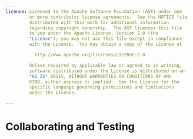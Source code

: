 ```yaml
---
license: Licensed to the Apache Software Foundation (ASF) under one
         or more contributor license agreements.  See the NOTICE file
         distributed with this work for additional information
         regarding copyright ownership.  The ASF licenses this file
         to you under the Apache License, Version 2.0 (the
         "License"); you may not use this file except in compliance
         with the License.  You may obtain a copy of the License at

           http://www.apache.org/licenses/LICENSE-2.0

         Unless required by applicable law or agreed to in writing,
         software distributed under the License is distributed on an
         "AS IS" BASIS, WITHOUT WARRANTIES OR CONDITIONS OF ANY
         KIND, either express or implied.  See the License for the
         specific language governing permissions and limitations
         under the License.

---
```


# Collaborating and Testing

<!--

 # Collaborating on Projects

When working with a team, apps are a collaborative undertaking.
PhoneGap Build hopes to create an easy to use and useful environment
for managing and building applications with many developers and
testers.

 ### Adding and Removing Collaborators:

To add or remove a user to your app, you will first need to head over
to your apps’ detail page.

From there you will need to select the collaborators tab.

This tab provides a list of all collaborators associated with the
currently selected app.

To add a collaborator select the 'add a collaborator' button, enter
their email address, select a role, and hit send; they will now
receive an email stating you have shared the application.

If the new collaborator has not yet created a PhoneGap Build account
they will need to create one first and login; if they are logged in or
do not have an account will see a 404 page.

 ### What are the Tester and Developer roles for?

We allow you to specify one of two roles for a collaborator.

Testers can only download the app.

Developers can change the code, rebuild the app, and do anything short
of deleting the app or managing signing keys.

You can of course revoke people's access to your app, or change them
from a developer to tester.

 ### Have feedback?

We'd love to hear your thoughts on our collaborator workflow! If you
have any feedback on how we can improve collaboration on PhoneGap
Build or have a general question head over to our
[community](http://community.phonegap.com) page and start a
discussion!

 # Hydration

Adobe® PhoneGap Build is excited to offer Hydration to its users. Hydration
is a tool that has two main benifits for developers and testers:

1. Compilation times are improved significantly.
2. Updates are pushed directly to the application installed on a device.

PhoneGap accomplishes this by compiling a native binary that acts as
a container for your mobile application. Once a developer uploads a
new build the end user (eg. tester) of the application will be
notified upon restart of the application. If the end user decides to
run the new code base the Hydrated app will automatically fetch and run
the latest code base.

If you have any questions or you would like to provide some feedback
to our team we use our [community support channel](http://community.phonegap.com)
for most of our communication. Don't hesitate to drop us a line!

 ## Sections

1. [Configuring A project to use Hydration](#create_hydration_build)
    1. [Hydrate a New Application](#new_build_project)
    2. [Hydrate an Existing Application](#existing_build_project)
2. [Building an application with Hydration](#build_app)
    1. [Building an Application](#build_application)
    2. [Installing the hydrated application](#installing_application)
    3. [Updating the application](#update_application)
    4. [Disabling Hydration](#disable_hydration)

<a id="create_hydration_build"></a>

 ##Configuring A project to use Hydration

Hydration can be enabled and disabled for both new projects and existing
projects, however it requires a project with the following PhoneGap
versions

        supported versions:  2.0.0 and above
        supported platforms: iOS, Android

<a id="new_build_project"></a>

 ###Hydrate a New Application

After logging in navigate to
[https://build.phonegap.com/](https://build.phonegap.com/),
and click the "+ new app" button.

Under the "SETTINGS" category select the option labeled
"Hydrate Application", next configure the remaining options
and hit "Create".

Until disabled, every build will produce a hydrated version of this app.

<a id="existing_build_project"></a>

 ###Hydrate an Existing Application

After logging in navigate to
[https://build.phonegap.com/](https://build.phonegap.com/).
Next, select your app by clicking its title or icon. On the app's detail
page, open the "Settings" panel. Then, under the "Basic" header, enable the
checkbox labelled "enable hydration".

Until disabled, every build will produce a hydrated version of this app.

 ##Building an application with Hydration

<a id="build_application"></a>

 ###Building an Application

Building an application with Hydration is as simple as building any
other application with build. Once you've enabled Hydration simply
hit the rebuild button and you've got a Hydrated build.

Build will generate a new binary if we detect a modification to the
project's settings.

These settings include:

        name, version, version code, icons, splash screens, preferences,
        features, and access tags

Please note that the end user must update their binary everytime a
native binary is generated.

<a id="installing_application"></a>

 ###Installing the hydrated application

The binary provided by build is exactly like its non-Hydrated binary
equivalent. Simply install the application as you would a
non-Hydrating version; this can be via the QR code or the platform's
specific tool (eg: iTunes, adb).

Please note that any limitations on native binaries also apply to
Hydration builds. For example, Adhoc distribution (IOS) builds can
only be provisioned for one-hundred devices.

<a href="update_application"></a>

 ###Updating the application

Once a developer has compiled a new build the Hydrated application can
be updated by the end user. This update proccess occurs on every
restart of the application.

When the user restarts the application they will be prompted with a
dialog requesting them to update the application.

If the user decides to update the application, the new build will be
downloaded and executed.

If the user decides to skip the update they will remain frozen at the
current build and will be prompted to update on the next restart.

If a non-Hydratable build is generated by the developer the user
will need to obtain a new version of the compiled binary. The
user can obtain the binary by downloading it, or by using one of our
other methods.

<a id="disable_hydration"></a>

 ###Disabling Hydration

After logging in Navigate to
[https://build.phonegap.com/](https://build.phonegap.com/),
Next, select your app by clicking its title or icon. On the app's detail
page, open the "Settings" panel. Under the "Basic" header de-select
the checkbox labeled "enable hydration", and finally hit save.

You've now successfully disabled Hydration.

Please note, that users will now need to download updates to your app
manually again.

-->
